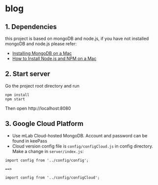 # blog

## 1. Dependencies
this project is based on mongoDB and node.js, if you have not installed mongoDB and node.js please refer:
* [Installing MongoDB on a Mac](https://treehouse.github.io/installation-guides/mac/mongo-mac.html)
* [How to Install Node.js and NPM on a Mac](http://blog.teamtreehouse.com/install-node-js-npm-mac)

## 2. Start server

Go the project root directory and run

```
npm install
npm start
```

Then open http://localhost:8080

## 3. Google Cloud Platform

* Use mLab Cloud-hosted MongoDB. Account and password can be found in keePass
* Cloud version config file is `config/configCloud.js` in config directory. Make a change in
`server/index.js`:

```
import config from '../config/config';

==>

import config from '../config/configCloud';

```
